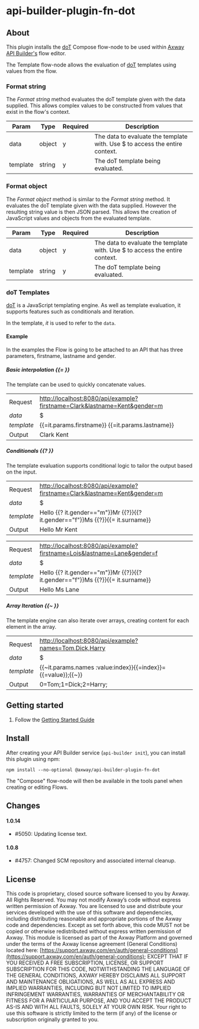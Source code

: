 # api-builder-plugin-fn-dot

## About

This plugin installs the [doT](http://olado.github.io/doT/) Compose flow-node to be used within [Axway API Builder's](https://www.axway.com/en/datasheet/axway-api-builder)
flow editor.

The Template flow-node allows the evaluation of [doT](http://olado.github.io/doT/) templates using values from the flow.

### Format string
The _Format string_ method evaluates the doT template given with the data supplied. This allows complex values to be constructed from values that exist in the flow's context.

| Param | Type | Required | Description |
| --- | --- | --- | --- |
| data | object | y | The data to evaluate the template with. Use $ to access the entire context. |
| template | string | y | The doT template being evaluated. |

### Format object
The _Format object_ method is similar to the _Format string_ method. It evaluates the doT template given with the data supplied. However the resulting string value is then JSON parsed. This allows the creation of JavaScript values and objects from the evaluated template.

| Param | Type | Required | Description |
| --- | --- | --- | --- |
| data | object | y | The data to evaluate the template with. Use $ to access the entire context. |
| template | string | y | The doT template being evaluated. |

### doT Templates
[doT](http://olado.github.io/doT/) is a JavaScript templating engine. As well as template evaluation, it supports features such as conditionals and iteration.

In the template, _it_ is used to refer to the `data`.

#### Example
In the examples the Flow is going to be attached to an API that has three parameters, firstname, lastname and gender.

##### Basic interpolation {{= }}
The template can be used to quickly concatenate values.

| | |
| - | - |
| Request | <http://localhost:8080/api/example?firstname=Clark&lastname=Kent&gender=m> |
| _data_ | $ |
| _template_ | {{=it.params.firstname}} {{=it.params.lastname}} |
| Output | Clark Kent |


##### Conditionals {{? }}
The template evaluation supports conditional logic to tailor the output based on the input.

| | |
| - | - |
| Request | <http://localhost:8080/api/example?firstname=Clark&lastname=Kent&gender=m> |
| _data_ | $ |
| _template_ | Hello {{? it.gender=="m"}}Mr {{?}}{{? it.gender=="f"}}Ms {{?}}{{= it.surname}} |
| Output | Hello Mr Kent |

| | |
| - | - |
| Request | <http://localhost:8080/api/example?firstname=Lois&lastname=Lane&gender=f> |
| _data_ | $ |
| _template_ | Hello {{? it.gender=="m"}}Mr {{?}}{{? it.gender=="f"}}Ms {{?}}{{= it.surname}} |
| Output | Hello Ms Lane |


##### Array Iteration {{~ }}
The template engine can also iterate over arrays, creating content for each element in the array.


| | |
| - | - |
| Request | <http://localhost:8080/api/example?names=Tom,Dick,Harry> |
| _data_ | $ |
| _template_ | {{~it.params.names :value:index}}{{=index}}={{=value}};{{~}} |
| Output | 0=Tom;1=Dick;2=Harry; |


## Getting started

1. Follow the [Getting Started Guide](https://docs.axway.com/bundle/API_Builder_4x_allOS_en/page/api_builder_getting_started_guide.html)


## Install

After creating your API Builder service (`api-builder init`), you can install this plugin using npm:

```
npm install --no-optional @axway/api-builder-plugin-fn-dot
```

The "Compose" flow-node will then be available in the tools panel when creating or editing Flows.

## Changes
#### 1.0.14
- #5050: Updating license text.

#### 1.0.8
- #4757: Changed SCM repository and associated internal cleanup.

## License

This code is proprietary, closed source software licensed to you by Axway. All Rights Reserved. You may not modify Axway’s code without express written permission of Axway. You are licensed to use and distribute your services developed with the use of this software and dependencies, including distributing reasonable and appropriate portions of the Axway code and dependencies. Except as set forth above, this code MUST not be copied or otherwise redistributed without express written permission of Axway. This module is licensed as part of the Axway Platform and governed under the terms of the Axway license agreement (General Conditions) located here: [https://support.axway.com/en/auth/general-conditions](https://support.axway.com/en/auth/general-conditions); EXCEPT THAT IF YOU RECEIVED A FREE SUBSCRIPTION, LICENSE, OR SUPPORT SUBSCRIPTION FOR THIS CODE, NOTWITHSTANDING THE LANGUAGE OF THE GENERAL CONDITIONS, AXWAY HEREBY DISCLAIMS ALL SUPPORT AND MAINTENANCE OBLIGATIONS, AS WELL AS ALL EXPRESS AND IMPLIED WARRANTIES, INCLUDING BUT NOT LIMITED TO IMPLIED INFRINGEMENT WARRANTIES, WARRANTIES OF MERCHANTABILITY OR FITNESS FOR A PARTICULAR PURPOSE, AND YOU ACCEPT THE PRODUCT AS-IS AND WITH ALL FAULTS, SOLELY AT YOUR OWN RISK. Your right to use this software is strictly limited to the term (if any) of the license or subscription originally granted to you.
